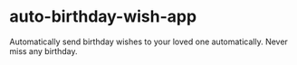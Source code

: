 # auto-birthday-wish-app
Automatically send birthday wishes to your loved one automatically. Never miss any birthday.
